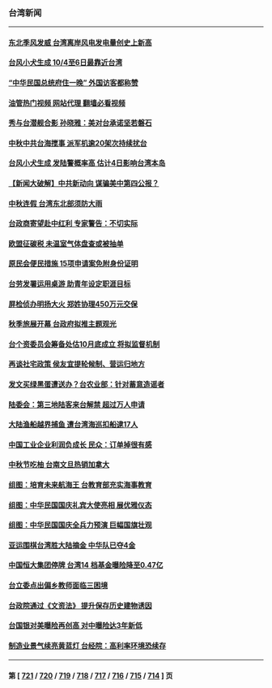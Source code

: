 ### 台湾新闻
---
#### [东北季风发威 台湾离岸风电发电量创史上新高](../../pages/ncid1349361/n14085414.md?10010045) 
#### [台风小犬生成 10/4至6日最靠近台湾](../../pages/ncid1349361/n14085422.md?10010045) 
#### [“中华民国总统府住一晚” 外国访客都称赞](../../pages/ncid1349361/n14085308.md?10010045) 
#### [油管热门视频 网站代理 翻墙必看视频](http://138.2.39.72:81/youtube.html?epic-marker?10010045)
#### [秀与台潜舰合影 孙晓雅：美对台承诺坚若磐石](../../pages/ncid1349361/n14085221.md?10010045) 
#### [中秋中共台海搅事 派军机逾20架次持续扰台](../../pages/ncid1349361/n14085003.md?10010045) 
#### [台风小犬生成 发陆警概率高 估计4日影响台湾本岛](../../pages/ncid1349361/n14085268.md?10010045) 
#### [【新闻大破解】中共新动向 谋骗美中第四公报？](../../pages/ncid1349361/n14084620.md?10010045) 
#### [中秋连假 台湾东北部须防大雨](../../pages/ncid1349361/n14084428.md?10010045) 
#### [台政商寄望赴中红利  专家警告：不切实际](../../pages/ncid1349361/n14084509.md?10010045) 
#### [欧盟征碳税 未温室气体盘查或被抽单](../../pages/ncid1349361/n14084507.md?10010045) 
#### [原民会便民措施 15项申请案免附身份证明](../../pages/ncid1349361/n14084511.md?10010045) 
#### [台劳发署运用桌游 助青年设定职涯目标](../../pages/ncid1349361/n14084513.md?10010045) 
#### [屏检侦办明扬大火 郑姓协理450万元交保](../../pages/ncid1349361/n14084516.md?10010045) 
#### [秋季旅展开幕 台政府拟推主题观光](../../pages/ncid1349361/n14084517.md?10010045) 
#### [台个资委员会筹备处估10月底成立 将拟监督机制](../../pages/ncid1349361/n14084462.md?10010045) 
#### [再谈社宅政策 侯友宜提轮候制、营运归地方](../../pages/ncid1349361/n14084463.md?10010045) 
#### [发文买绿黑蛋遭送办？台农业部：针对蓄意造谣者](../../pages/ncid1349361/n14084465.md?10010045) 
#### [陆委会：第三地陆客来台解禁 超过万人申请](../../pages/ncid1349361/n14084385.md?10010045) 
#### [大陆渔船越界捕鱼 遭台湾海巡扣船逮17人](../../pages/ncid1349361/n14084308.md?10010045) 
#### [中国工业企业利润负成长 民众：订单掉很有感](../../pages/ncid1349361/n14084256.md?10010045) 
#### [中秋节吃柚 台南文旦热销加拿大](../../pages/ncid1349361/n14083914.md?10010045) 
#### [组图：培育未来航海王 台教育部充实海事教育](../../pages/ncid1349361/n14083875.md?10010045) 
#### [组图：中华民国国庆礼宾大使亮相 展优雅仪态](../../pages/ncid1349361/n14083405.md?10010045) 
#### [组图：中华民国国庆全兵力预演 巨幅国旗壮观](../../pages/ncid1349361/n14083404.md?10010045) 
#### [亚运围棋台湾胜大陆摘金 中华队已夺4金](../../pages/ncid1349361/n14083355.md?10010045) 
#### [中国恒大集团停牌 台湾14 档基金曝险降至0.47亿](../../pages/ncid1349361/n14083395.md?10010045) 
#### [台立委点出偏乡教师面临三困境](../../pages/ncid1349361/n14083351.md?10010045) 
#### [台政院通过《文资法》 提升保存历史建物诱因](../../pages/ncid1349361/n14083347.md?10010045) 
#### [台国银对美曝险再创高 对中曝险达3年新低](../../pages/ncid1349361/n14083398.md?10010045) 
#### [制造业景气续亮黄蓝灯 台经院：高利率环境恐续存](../../pages/ncid1349361/n14083399.md?10010045) 

---
#### 第 [ [721](./721.md?10010045) / [720](./720.md?10010045) / [719](./719.md?10010045) / [718](./718.md?10010045) / [717](./717.md?10010045) / [716](./716.md?10010045) / [715](./715.md?10010045) / [714](./714.md?10010045) ] 页
